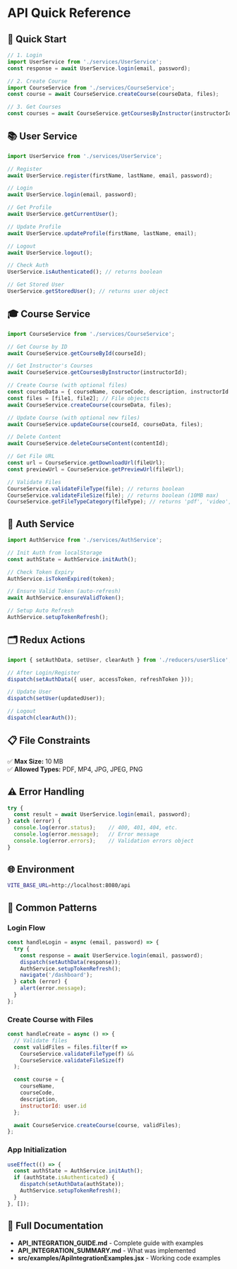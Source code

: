 # API Quick Reference

## 🚀 Quick Start

```javascript
// 1. Login
import UserService from './services/UserService';
const response = await UserService.login(email, password);

// 2. Create Course
import CourseService from './services/CourseService';
const course = await CourseService.createCourse(courseData, files);

// 3. Get Courses
const courses = await CourseService.getCoursesByInstructor(instructorId);
```

## 📚 User Service

```javascript
import UserService from './services/UserService';

// Register
await UserService.register(firstName, lastName, email, password);

// Login
await UserService.login(email, password);

// Get Profile
await UserService.getCurrentUser();

// Update Profile
await UserService.updateProfile(firstName, lastName, email);

// Logout
await UserService.logout();

// Check Auth
UserService.isAuthenticated(); // returns boolean

// Get Stored User
UserService.getStoredUser(); // returns user object
```

## 🎓 Course Service

```javascript
import CourseService from './services/CourseService';

// Get Course by ID
await CourseService.getCourseById(courseId);

// Get Instructor's Courses
await CourseService.getCoursesByInstructor(instructorId);

// Create Course (with optional files)
const courseData = { courseName, courseCode, description, instructorId };
const files = [file1, file2]; // File objects
await CourseService.createCourse(courseData, files);

// Update Course (with optional new files)
await CourseService.updateCourse(courseId, courseData, files);

// Delete Content
await CourseService.deleteCourseContent(contentId);

// Get File URL
const url = CourseService.getDownloadUrl(fileUrl);
const previewUrl = CourseService.getPreviewUrl(fileUrl);

// Validate Files
CourseService.validateFileType(file); // returns boolean
CourseService.validateFileSize(file); // returns boolean (10MB max)
CourseService.getFileTypeCategory(fileType); // returns 'pdf', 'video', 'image'
```

## 🔐 Auth Service

```javascript
import AuthService from './services/AuthService';

// Init Auth from localStorage
const authState = AuthService.initAuth();

// Check Token Expiry
AuthService.isTokenExpired(token);

// Ensure Valid Token (auto-refresh)
await AuthService.ensureValidToken();

// Setup Auto Refresh
AuthService.setupTokenRefresh();
```

## 🗂️ Redux Actions

```javascript
import { setAuthData, setUser, clearAuth } from './reducers/userSlice';

// After Login/Register
dispatch(setAuthData({ user, accessToken, refreshToken }));

// Update User
dispatch(setUser(updatedUser));

// Logout
dispatch(clearAuth());
```

## 📋 File Constraints

✅ **Max Size:** 10 MB  
✅ **Allowed Types:** PDF, MP4, JPG, JPEG, PNG

## ⚠️ Error Handling

```javascript
try {
  const result = await UserService.login(email, password);
} catch (error) {
  console.log(error.status);    // 400, 401, 404, etc.
  console.log(error.message);   // Error message
  console.log(error.errors);    // Validation errors object
}
```

## 🌐 Environment

```bash
VITE_BASE_URL=http://localhost:8080/api
```

## 📝 Common Patterns

### Login Flow
```javascript
const handleLogin = async (email, password) => {
  try {
    const response = await UserService.login(email, password);
    dispatch(setAuthData(response));
    AuthService.setupTokenRefresh();
    navigate('/dashboard');
  } catch (error) {
    alert(error.message);
  }
};
```

### Create Course with Files
```javascript
const handleCreate = async () => {
  // Validate files
  const validFiles = files.filter(f => 
    CourseService.validateFileType(f) && 
    CourseService.validateFileSize(f)
  );

  const course = { 
    courseName, 
    courseCode, 
    description, 
    instructorId: user.id 
  };

  await CourseService.createCourse(course, validFiles);
};
```

### App Initialization
```javascript
useEffect(() => {
  const authState = AuthService.initAuth();
  if (authState.isAuthenticated) {
    dispatch(setAuthData(authState));
    AuthService.setupTokenRefresh();
  }
}, []);
```

## 📖 Full Documentation

- **API_INTEGRATION_GUIDE.md** - Complete guide with examples
- **API_INTEGRATION_SUMMARY.md** - What was implemented
- **src/examples/ApiIntegrationExamples.jsx** - Working code examples
